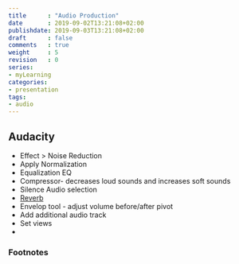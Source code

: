 ```yaml
---
title      : "Audio Production"
date       : 2019-09-02T13:21:08+02:00
publishdate: 2019-09-03T13:21:08+02:00
draft      : false
comments   : true
weight     : 5
revision   : 0
series:
- myLearning
categories:
- presentation
tags:
- audio
---
```


## Audacity

* Effect > Noise Reduction
* Apply Normalization
* Equalization EQ
* Compressor- decreases loud sounds and increases soft sounds
* Silence Audio selection
* [Reverb](https://youtu.be/BAG545JjoB4)
* Envelop tool - adjust volume before/after pivot
* Add additional audio track
* Set views
*

### Footnotes

[^1]:
[^2]:
